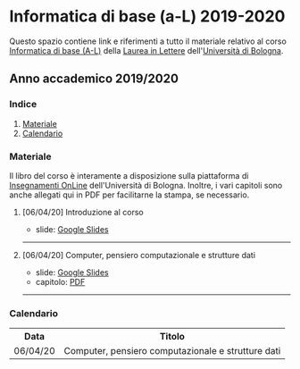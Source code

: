 # Informatica di base (a-L) 2019-2020

Questo spazio contiene link e riferimenti a tutto il materiale relativo al corso [Informatica di base (A-L)](https://www.unibo.it/it/didattica/insegnamenti/insegnamento/2019/438800) della [Laurea in Lettere](https://corsi.unibo.it/laurea/lettere/insegnamenti) dell'[Università di Bologna](http://www.unibo.it).

## Anno accademico 2019/2020

### Indice

1. [Materiale](#materiale)
2. [Calendario](#calendario)

### Materiale

Il libro del corso è interamente a disposizione sulla piattaforma di [Insegnamenti OnLine](https://iol.unibo.it) dell'Università di Bologna. Inoltre, i vari capitoli sono anche allegati qui in PDF per facilitarne la stampa, se necessario.

1. [06/04/20] Introduzione al corso
   * slide: [Google Slides](https://tinyurl.com/bi1819-00)
   <hr />
   
2. [06/04/20] Computer, pensiero computazionale e strutture dati 
   * slide: [Google Slides](https://tinyurl.com/bi1819-01)
   * capitolo: [PDF](https://basic-inf.github.io/2018-2019/chapters/01.pdf) 
   <hr />

### Calendario

<table>
    <tr><th>Data</th><th>Titolo</th></tr>
    <tr><td>06/04/20</td><td>Computer, pensiero computazionale e strutture dati</td></tr>
</table>
